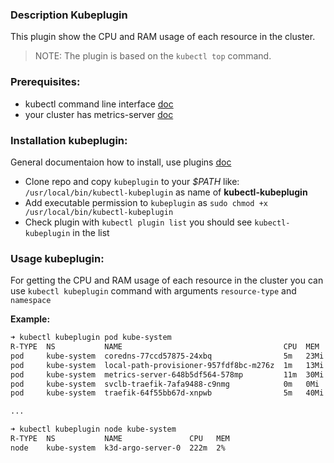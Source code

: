 ### Description Kubeplugin

This plugin show the CPU and RAM usage of each resource in the cluster. 
> NOTE: The plugin is based on the `kubectl top` command.

### Prerequisites:
- kubectl command line interface  [doc](https://kubernetes.io/docs/tasks/tools/)
- your cluster has metrics-server [doc](https://github.com/kubernetes-sigs/metrics-server/#installation)

### Installation kubeplugin:

General documentaion how to install, use plugins [doc](https://kubernetes.io/docs/tasks/extend-kubectl/kubectl-plugins/)

- Clone repo and copy `kubeplugin` to your _$PATH_ like: `/usr/local/bin/kubectl-kubeplugin` as name of **kubectl-kubeplugin**
- Add executable permission to `kubeplugin` as `sudo chmod +x /usr/local/bin/kubectl-kubeplugin`
- Check plugin with `kubectl plugin list` you should see `kubectl-kubeplugin` in the list

### Usage kubeplugin:

For getting the CPU and RAM usage of each resource in the cluster you can use `kubectl kubeplugin` command with arguments `resource-type` and `namespace`

**Example:**

```bash
➜ kubectl kubeplugin pod kube-system
R-TYPE  NS           NAME                                    CPU  MEM
pod     kube-system  coredns-77ccd57875-24xbq                5m   23Mi
pod     kube-system  local-path-provisioner-957fdf8bc-m276z  1m   13Mi
pod     kube-system  metrics-server-648b5df564-578mp         11m  30Mi
pod     kube-system  svclb-traefik-7afa9488-c9nmg            0m   0Mi
pod     kube-system  traefik-64f55bb67d-xnpwb                5m   40Mi

...

➜ kubectl kubeplugin node kube-system
R-TYPE  NS           NAME               CPU   MEM
node    kube-system  k3d-argo-server-0  222m  2%

```


